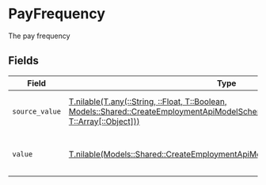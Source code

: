 # PayFrequency

The pay frequency


## Fields

| Field                                                                                                                                                                                                              | Type                                                                                                                                                                                                               | Required                                                                                                                                                                                                           | Description                                                                                                                                                                                                        | Example                                                                                                                                                                                                            |
| ------------------------------------------------------------------------------------------------------------------------------------------------------------------------------------------------------------------ | ------------------------------------------------------------------------------------------------------------------------------------------------------------------------------------------------------------------ | ------------------------------------------------------------------------------------------------------------------------------------------------------------------------------------------------------------------ | ------------------------------------------------------------------------------------------------------------------------------------------------------------------------------------------------------------------ | ------------------------------------------------------------------------------------------------------------------------------------------------------------------------------------------------------------------ |
| `source_value`                                                                                                                                                                                                     | [T.nilable(T.any(::String, ::Float, T::Boolean, Models::Shared::CreateEmploymentApiModelSchemasPayFrequency4, T::Array[::Object]))](../../models/shared/createemploymentapimodelschemaspayfrequencysourcevalue.md) | :heavy_minus_sign:                                                                                                                                                                                                 | The source value of the pay frequency.                                                                                                                                                                             | Hourly                                                                                                                                                                                                             |
| `value`                                                                                                                                                                                                            | [T.nilable(Models::Shared::CreateEmploymentApiModelSchemasPayFrequencyValue)](../../models/shared/createemploymentapimodelschemaspayfrequencyvalue.md)                                                             | :heavy_minus_sign:                                                                                                                                                                                                 | The pay frequency of the job postings.                                                                                                                                                                             | hourly                                                                                                                                                                                                             |